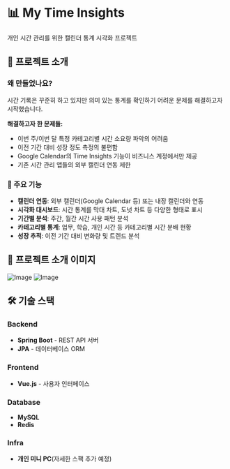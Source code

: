 # 📊 My Time Insights

개인 시간 관리를 위한 캘린더 통계 시각화 프로젝트

## 🎯 프로젝트 소개

### 왜 만들었나요?

시간 기록은 꾸준히 하고 있지만 의미 있는 통계를 확인하기 어려운 문제를 해결하고자 시작했습니다.

**해결하고자 한 문제들:**

- 이번 주/이번 달 특정 카테고리별 시간 소요량 파악의 어려움
- 이전 기간 대비 성장 정도 측정의 불편함
- Google Calendar의 Time Insights 기능이 비즈니스 계정에서만 제공
- 기존 시간 관리 앱들의 외부 캘린더 연동 제한

### 🚀 주요 기능

- **캘린더 연동**: 외부 캘린더(Google Calendar 등) 또는 내장 캘린더와 연동
- **시각화 대시보드**: 시간 통계를 막대 차트, 도넛 차트 등 다양한 형태로 표시
- **기간별 분석**: 주간, 월간 시간 사용 패턴 분석
- **카테고리별 통계**: 업무, 학습, 개인 시간 등 카테고리별 시간 분배 현황
- **성장 추적**: 이전 기간 대비 변화량 및 트렌드 분석

## 🔮 프로젝트 소개 이미지

![Image](https://github.com/user-attachments/assets/df672922-6548-4bde-89aa-c6ba973c0506)
![Image](https://github.com/user-attachments/assets/91cdadad-bc2f-4e4b-b294-26fc5eae8c85)

## 🛠 기술 스택

### Backend

- **Spring Boot** - REST API 서버
- **JPA** - 데이터베이스 ORM

### Frontend

- **Vue.js** - 사용자 인터페이스

### Database

- **MySQL**
- **Redis**

### Infra

- **개인 미니 PC**(자세한 스팩 추가 예정)
